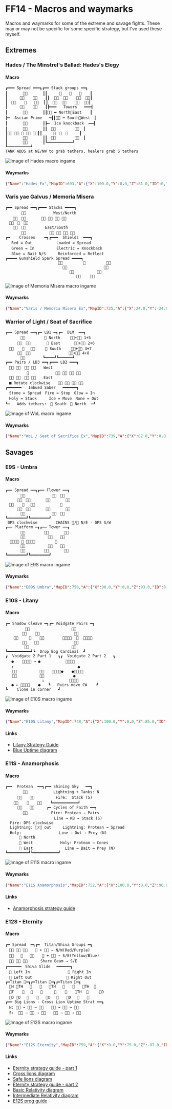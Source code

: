 # FF14 - Macros and waymarks
Macros and waymarks for some of the extreme and savage fights. These may or may not be specific for some specific strategy, but I've used these myself.

## Extremes
### Hades / The Minstrel's Ballad: Hades's Elegy
#### Macro
```
┏━━━ Spread ━━━┓┏━━ Stack groups ━━┓
┃　　　　　　　　┃┃　　  　　　　　  ┃
┃　　  　  　　┃┃     　   ┃
┃　　  　　  ┃┃     　   ┃
┃　　  　  　　┃┣━━━   Towers   ━━━┫
┃　　　　　　　　┃┃ ━ NorthEast　  ┃
┣━  Ascian Prime   ━┫┃ ━ SouthWest　┃
┃　　　　　　　　┃┣━  Ice knockback  ━━┫
┃　　　　　　　　┃┃　　　　　　　┃
┃    ┃┃　　　　　　　　┃
┃　　　　　　　　┃┃　　　　　　　┃
┃　　　　　　　　┃┗━━━━━━━━━━━┛
┗━━━━━━━━━━┛
TANK ADDS at NE/NW to grab tethers, healers grab S tethers
```
![Image of Hades macro ingame](HadesEx.png)

#### Waymarks
```json
{"Name":"Hades Ex","MapID":693,"A":{"X":100.0,"Y":0.0,"Z":81.0,"ID":0,"Active":true},"B":{"X":119.0,"Y":0.0,"Z":100.0,"ID":1,"Active":true},"C":{"X":100.0,"Y":0.0,"Z":119.0,"ID":2,"Active":true},"D":{"X":81.0,"Y":0.0,"Z":100.0,"ID":3,"Active":true},"One":{"X":95.0,"Y":0.0,"Z":100.0,"ID":4,"Active":true},"Two":{"X":105.0,"Y":0.0,"Z":100.0,"ID":5,"Active":true},"Three":{"X":0.0,"Y":0.0,"Z":0.0,"ID":6,"Active":false},"Four":{"X":0.0,"Y":0.0,"Z":0.0,"ID":7,"Active":false}}
```

### Varis yae Galvus / Memoria Misera
```
┏━━ Spread ━━┓┏━━━ Stacks ━━━━┓
　　　  　　　  　　　West/North
　　　　　　　   
　　　
　　　　　　　　East/South
　　　  　　　  　　   
┏━    Crosses    ━┓┏━━━  Shields  ━━━┓
　 Red = Out　　   　　 Loaded = Spread
　 Green = In　　  　　 Electric = Knockback
　 Blue = Bait N/S 　　 Reinforced = Reflect
┏━━━━ Gunshield Spark Spread ━━━━┓
                                         
                                         
                                      
                                   
```
![Image of Memoria Misera macro ingame](VarisEx.png)

#### Waymarks
```json
{"Name":"Varis / Memoria Misera Ex","MapID":725,"A":{"X":24.0,"Y":-24.0,"Z":-694.0,"ID":0,"Active":true},"B":{"X":46.0,"Y":-24.0,"Z":-694.0,"ID":1,"Active":true},"C":{"X":46.0,"Y":-24.0,"Z":-672.0,"ID":2,"Active":true},"D":{"X":24.0,"Y":-24.0,"Z":-672.0,"ID":3,"Active":true},"One":{"X":35.0,"Y":-24.0,"Z":-698.0,"ID":4,"Active":true},"Two":{"X":50.0,"Y":-24.0,"Z":-683.0,"ID":5,"Active":true},"Three":{"X":35.0,"Y":-24.0,"Z":-668.0,"ID":6,"Active":true},"Four":{"X":20.0,"Y":-24.0,"Z":-683.0,"ID":7,"Active":true}}
```

### Warrior of Light / Seat of Sacrifice
```
┏━━ Spread ━━┓┏━ LB1 ━┓┏━  BLM  ━━┓
　　　　　　　　　 North　　 + 1+5 
　　  　　　　   East　　　 + 2+6
　　   　　　  South　　 + 3+7
　　  　　　　　　　　　　　+ 4+8
　　　　　　　 　┗━━━━┛┗━━━━━━┛
┏━━ Pairs / LB3 ━━┓┏━━━ LB2 ━━━┓
　 　 　　West
　　　　　 　　　　　　　   
　 　 　　East
　■ Rotate clockwise　　   
┏━━━━━━   Imbued Saber   ━━━━━━┓
　Stone = Spread　Fire = Stop　Glow = In
　Holy = Stack　　  Ice = Move　None = Out
┗━   Adds tethers:　 South　 North  ━┛
```
![Image of WoL macro ingame](SoSEx.png)

#### Waymarks
```json
{"Name":"WoL / Seat of Sacrifice Ex","MapID":739,"A":{"X":82.0,"Y":0.0,"Z":82.0,"ID":0,"Active":true},"B":{"X":118.0,"Y":0.0,"Z":82.0,"ID":1,"Active":true},"C":{"X":118.0,"Y":0.0,"Z":118.0,"ID":2,"Active":true},"D":{"X":82.0,"Y":0.0,"Z":118.0,"ID":3,"Active":true},"One":{"X":90.0,"Y":0.0,"Z":100.0,"ID":4,"Active":true},"Two":{"X":110.0,"Y":0.0,"Z":100.0,"ID":5,"Active":true},"Three":{"X":0.0,"Y":0.0,"Z":0.0,"ID":6,"Active":false},"Four":{"X":0.0,"Y":0.0,"Z":0.0,"ID":7,"Active":false}}
```

## Savages
### E9S - Umbra
#### Macro
```
┏━━ Spread ━━┓┏━━ Flower ━━┓
　　　　　　　　　　　　
　　  　　　　　　　　　
　　   　　　　　　　 
　　  　　　　　　　　　
　　　　　　　　　　　　    
┗━━━━━━━━┛┗━━━━━━━━┛
 DPS clockwise        CHAINS / N/E - DPS S/W
┏━━ Platform ━┓┏━━ Tower ━━┓
　　　　　　　　　　　　　
　　　　　　　　　　　　
    　　　　  
　　　　　　　　　　　　
　　　　　　　　　　　　　
┗━━━━━━━━┛┗━━━━━━━━┛
```
![Image of E9S macro ingame](E09S.png)

#### Waymarks
```json
{"Name":"E09S Umbra","MapID":750,"A":{"X":90.0,"Y":0.0,"Z":93.0,"ID":0,"Active":true},"B":{"X":107.0,"Y":0.0,"Z":90.0,"ID":1,"Active":true},"C":{"X":110.0,"Y":0.0,"Z":107.0,"ID":2,"Active":true},"D":{"X":90.0,"Y":0.0,"Z":107.0,"ID":3,"Active":true},"One":{"X":93.0,"Y":0.0,"Z":90.0,"ID":4,"Active":true},"Two":{"X":110.263,"Y":0.0,"Z":93.591,"ID":5,"Active":true},"Three":{"X":107.0,"Y":0.0,"Z":110.0,"ID":6,"Active":true},"Four":{"X":93.0,"Y":0.0,"Z":110.0,"ID":7,"Active":true}}
```

### E10S - Litany
#### Macro
```
┏━ Shadow Cleave ━┓┏━ Voidgate Pairs ━┓
  　　　　　　　　　　　　　　　
  　　  　  　　　　　　　　　
  　　     　　　　       
  　　  　　　　　　　　　　  
　　　　　　　　　　　　　　　  
┗━━━━━━━━━━┛┗  Drop Bog Cardinal  ┛
┏  Voidgate 2 Part 1   ┓┏  Voidgate 2 Part 2   ┓
 　● 　  → ●　　　　　　 
 　↑　　　　　　　　　　　　　　　   ●
   　　　　　　　　● 　 ●
   　　　　　　　　　　　　　 ●
 　　　　　　　　　↓　　　　　　 
 　● ←  　 ●　　┗   Pairs move CW    ┛
┗    Clone in corner   ┛
```
![Image of E10S macro ingame](E10S.png)

#### Waymarks
```json
{"Name":"E10S Litany","MapID":748,"A":{"X":100.0,"Y":0.0,"Z":85.0,"ID":0,"Active":true},"B":{"X":115.0,"Y":0.0,"Z":100.0,"ID":1,"Active":true},"C":{"X":100.0,"Y":0.0,"Z":115.0,"ID":2,"Active":true},"D":{"X":85.0,"Y":0.0,"Z":100.0,"ID":3,"Active":true},"One":{"X":85.0,"Y":0.0,"Z":85.0,"ID":4,"Active":true},"Two":{"X":115.0,"Y":0.0,"Z":85.0,"ID":5,"Active":true},"Three":{"X":115.0,"Y":0.0,"Z":115.0,"ID":6,"Active":true},"Four":{"X":85.0,"Y":0.0,"Z":115.0,"ID":7,"Active":true}}
```

#### Links
* [Litany Strategy Guide](https://saltedxiv.com/guides/edens-promise-litany-savage-raid-strategy-guide)
* [Blue Uptime diagram](https://ff14.toolboxgaming.space/?id=957820644022161&preview=1#1)

### E11S - Anamorphosis
#### Macro
```
┏━━  Protean  ━━┓┏━━ Shining Sky   ━━┓
　　　　 　　　　　   Lightning + Tanks: N
　　  　　　　      Fire:  Stack (S)
　  　    　　  ┗━━━━━━━━━━━┛
　　  　　　　  ┏━ Cycles of Faith ━━┓
　　　　 　　　　　  Fire: Protean → Pairs
　　　　　　　　　　　   Line → KB → Stack (S)
  Fire: DPS clockwise
  Lightning: / out     Lightning: Protean → Spread
  Holy:　　　　　　　　   Line → Out → Prey (N)
       North
       West　　　　　　  Holy: Protean → Cones
       East　　　　　　    Line → Bait → Prey (N)
┗━━━━━━━━━┛┗━━━━━━━━━━━┛
```
![Image of E11S macro ingame](E11S.png)

#### Waymarks
```json
{"Name":"E11S Anamorphosis","MapID":752,"A":{"X":100.0,"Y":0.0,"Z":90.0,"ID":0,"Active":true},"B":{"X":110.0,"Y":0.0,"Z":100.0,"ID":1,"Active":true},"C":{"X":100.0,"Y":0.0,"Z":110.0,"ID":2,"Active":true},"D":{"X":90.0,"Y":0.0,"Z":100.0,"ID":3,"Active":true},"One":{"X":93.0,"Y":0.0,"Z":93.0,"ID":4,"Active":true},"Two":{"X":107.0,"Y":0.0,"Z":93.0,"ID":5,"Active":true},"Three":{"X":107.0,"Y":0.0,"Z":107.0,"ID":6,"Active":true},"Four":{"X":93.0,"Y":0.0,"Z":107.0,"ID":7,"Active":true}}
```

#### Links
* [Anamorphosis strategy guide](https://saltedxiv.com/guides/edens-promise-anamorphosis-savage-raid-strategy-guide#phase-mechanics)

### E12S - Eternity
#### Macro
```
┏━ Spread  ━┓┏━  Titan/Shiva Groups ━┓
　  　　 +  → N/W(Red/Purple)
　      　　 +  → S/E(Yellow/Blue)
　  　    Share Beam → S/E
┏━━━━━━　Shiva Slide 　━━━━━━┓
　 Left In　　　　　　　　　　 Right In
　 Left Out　　　　　　　　　 Right Out
┏━Titan ━┓┏━Titan ━┓┏━Titan ━┓
　H TH   　　   TH   　　　　TH  
　T  　　 　　     　  　　TH  　   D
　D D　 　　   D　 　　D　 　　
┏━━ Big Lions - Cross Lion Uptime Strat ━━┓
　N:  →  → 　　 →  → 
　S:   →  → 　　 →  → 
```
![Image of E12S macro ingame](E12S.png)

#### Waymarks
```json
{"Name":"E12S Eternity","MapID":759,"A":{"X":0.0,"Y":75.0,"Z":-87.0,"ID":0,"Active":true},"B":{"X":12.0,"Y":75.0,"Z":-75.0,"ID":1,"Active":true},"C":{"X":0.0,"Y":75.0,"Z":-63.0,"ID":2,"Active":true},"D":{"X":-12.0,"Y":75.0,"Z":-75.0,"ID":3,"Active":true},"One":{"X":8.0,"Y":75.0,"Z":-83.0,"ID":4,"Active":true},"Two":{"X":8.0,"Y":75.0,"Z":-67.0,"ID":5,"Active":true},"Three":{"X":-8.0,"Y":75.0,"Z":-67.0,"ID":6,"Active":true},"Four":{"X":-8.0,"Y":75.0,"Z":-83.0,"ID":7,"Active":true}}
```

#### Links
* [Eternity strategy guide - part 1](https://saltedxiv.com/guides/edens-promise-eternity-savage-phase-two-raid-strategy-guide)
* [Cross lions diagram](https://ff14.toolboxgaming.space/?id=392045290313361&preview=1#5)
* [Safe lions diagram](https://ff14.toolboxgaming.space/?id=177120526487061&preview=1)
* [Eternity strategy guide - part 2](https://saltedxiv.com/guides/edens-promise-eternity-savage-phase-two-raid-strategy-guide)
* [Basic Relativity diagram](https://ff14.toolboxgaming.space/?id=176228861208061&preview=1)
* [Intermediate Relativity diagram](https://ff14.toolboxgaming.space/?id=576226053208061&preview=1)
* [E12S prog guide](https://docs.google.com/presentation/d/1wOFj_r8wLDrGeylARR2Hikt6a3-0v5x0a-xl8133gUk/edit)
